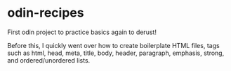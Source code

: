 # odin-recipes

First odin project to practice basics again to derust!

Before this, I quickly went over how to create boilerplate HTML files, tags such as html, head, meta, title, body, header, paragraph, emphasis, strong, and ordered/unordered lists.
